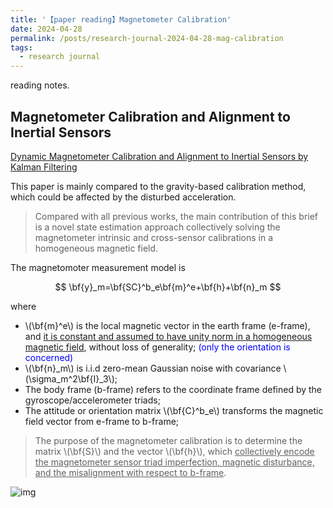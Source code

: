 ```yaml
---
title: '【paper reading】Magnetometer Calibration'
date: 2024-04-28
permalink: /posts/research-journal-2024-04-28-mag-calibration
tags:
  - research journal
---
```


reading notes.


## Magnetometer Calibration and Alignment to Inertial Sensors

[Dynamic Magnetometer Calibration and Alignment to Inertial Sensors by Kalman Filtering](https://ieeexplore.ieee.org/abstract/document/7866868)

This paper is mainly compared to the gravity-based calibration method, which could be affected by the disturbed acceleration.

> Compared with all previous works, the main contribution
of this brief is a novel state estimation approach collectively
solving the magnetometer intrinsic and cross-sensor
calibrations in a homogeneous magnetic field. 

The magnetomoter measurement model is 

$$
\bf{y}_m=\bf{SC}^b_e\bf{m}^e+\bf{h}+\bf{n}_m
$$

where 

- \\(\bf{m}^e\\) is the local magnetic vector in the earth frame (e-frame), and <u>it is constant and assumed to have unity norm in a homogeneous magnetic field</u>, without loss of generality; <font color=blue>(only the orientation is concerned)</font>
- \\(\bf{n}_m\\) is i.i.d zero-mean Gaussian noise with covariance \\(\sigma_m^2\bf{I}_3\\); 
- The body frame (b-frame) refers to the coordinate frame defined by the gyroscope/accelerometer triads;
- The attitude or orientation matrix \\(\bf{C}^b_e\\) transforms the magnetic field vector from e-frame to b-frame;

> The purpose of the
magnetometer calibration is to determine the matrix \\(\bf{S}\\) and the
vector \\(\bf{h}\\), which <u>collectively encode the magnetometer sensor
triad imperfection, magnetic disturbance, and the misalignment
with respect to b-frame</u>.

![img](http://sunqinxuan.github.io/images/posts-research-journal-2024-04-28-img1.png)

